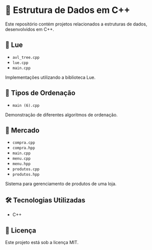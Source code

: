 # 🧮 Estrutura de Dados em C++

Este repositório contém projetos relacionados a estruturas de dados, desenvolvidos em C++.

## 📁 Lue

- `avl_tree.cpp`
- `lue.cpp`
- `main.cpp`

Implementações utilizando a biblioteca Lue.

## 📁 Tipos de Ordenação

- `main (6).cpp`

Demonstração de diferentes algoritmos de ordenação.

## 📁 Mercado

- `compra.cpp`
- `compra.hpp`
- `main.cpp`
- `menu.cpp`
- `menu.hpp`
- `produtos.cpp`
- `produtos.hpp`

Sistema para gerenciamento de produtos de uma loja.

## 🛠️ Tecnologias Utilizadas

- C++

## 📄 Licença

Este projeto está sob a licença MIT.

